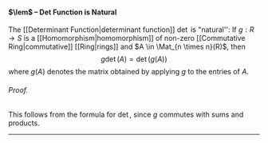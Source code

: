 #### $\lem$ – Det Function is Natural
The [[Determinant Function|determinant function]] $\det$ is "natural'': If $g: R \to S$ is a [[Homomorphism|homomorphism]] of non-zero [[Commutative Ring|commutative]] [[Ring|rings]] and $A \in \Mat_{n \times n}(R)$, then $$g \det(A) = \det(g(A))$$ where $g(A)$ denotes the matrix obtained by applying $g$ to the entries of $A$.

###### *Proof.* 
This follows from the formula for $\det$, since $g$ commutes with sums and products.
***
